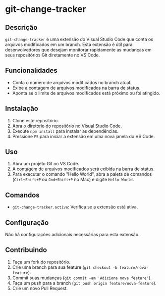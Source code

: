 # git-change-tracker

## Descrição

`git-change-tracker` é uma extensão do Visual Studio Code que conta os arquivos modificados em um branch. Esta extensão é útil para desenvolvedores que desejam monitorar rapidamente as mudanças em seus repositórios Git diretamente no VS Code.

## Funcionalidades

- Conta o número de arquivos modificados no branch atual.
- Exibe a contagem de arquivos modificados na barra de status.
- Aponta se o limite de arquivos modificados está próximo ou foi atingido.

## Instalação

1. Clone este repositório.
2. Abra o diretório do repositório no Visual Studio Code.
3. Execute `npm install` para instalar as dependências.
4. Pressione `F5` para iniciar a extensão em uma nova janela do VS Code.

## Uso

1. Abra um projeto Git no VS Code.
2. A contagem de arquivos modificados será exibida na barra de status.
3. Para executar o comando "Hello World", abra a paleta de comandos (`Ctrl+Shift+P` ou `Cmd+Shift+P` no Mac) e digite `Hello World`.

## Comandos

- `git-change-tracker.active`: Verifica se a extensão está ativa.

## Configuração

Não há configurações adicionais necessárias para esta extensão.

## Contribuindo

1. Faça um fork do repositório.
2. Crie uma branch para sua feature (`git checkout -b feature/nova-feature`).
3. Commit suas mudanças (`git commit -am 'Adiciona nova feature'`).
4. Faça um push para a branch (`git push origin feature/nova-feature`).
5. Crie um novo Pull Request.
